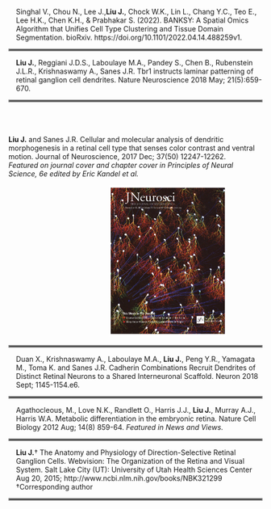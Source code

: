 <meta name="viewport" content="width=device-width, initial-scale=1.0">
<link href="https://cdn.jsdelivr.net/npm/bootstrap@5.0.0-beta3/dist/css/bootstrap.min.css" rel="stylesheet" integrity="sha384-eOJMYsd53ii+scO/bJGFsiCZc+5NDVN2yr8+0RDqr0Ql0h+rP48ckxlpbzKgwra6" crossorigin="anonymous">


 <div style="margin-left:15px">
        <!--publication text-->
        <p> Singhal V., Chou N., Lee J.,<b>Liu J.</b>, Chock W.K., Lin L., Chang Y.C., Teo E., Lee H.K., Chen K.H., & Prabhakar S. (2022). BANKSY: A Spatial Omics Algorithm that Unifies Cell Type Clustering and Tissue Domain Segmentation. bioRxiv. https://doi.org/10.1101/2022.04.14.488259v1.
        </p>
  </div>
  
  <hr style="border:2px solid gray;"> </hr>

 <div style="margin-left:15px">
        <!--publication text-->
        <p><b>Liu J.</b>, Reggiani J.D.S., Laboulaye M.A., Pandey S., Chen B., Rubenstein J.L.R., Krishnaswamy A., Sanes J.R. Tbr1 instructs laminar patterning of retinal ganglion cell dendrites. Nature Neuroscience 2018 May; 21(5):659-670. 
        </p>
  </div>
   
<hr style="border:2px solid gray"> </hr>

<!--publications 2 with image, enclose text in p tag-->
  <div class="container-fluid bg-white">
    <div class="row">
      <div class="col-sm-6" >
        <!--publication text-->
        <p> <br><br><br><b>Liu J.</b> and Sanes J.R. Cellular and molecular analysis of dendritic morphogenesis in a retinal cell type that senses color contrast and ventral motion. Journal of Neuroscience, 2017 Dec; 37(50) 12247-12262.
         <br><i>Featured on journal cover and chapter cover in Principles of Neural Science, 6e edited by Eric Kandel et al.</i>
        </p>
      </div>
      <!--journal image-->
      <div class="col-sm-6" style="padding-left:200px">
          <img src="resources/Liu and Sanes 2017 with cover.png" height=300px weight=225px> 
      </div>
    </div>
  </div>  

<hr style="border:2px solid gray;"> </hr>

<!--publications 3 without image, simple markdown text-->
 <div style="margin-left:15px">
        <!--publication text-->
        <p>Duan X., Krishnaswamy A., Laboulaye M.A., <b>Liu J.</b>, Peng Y.R., Yamagata M., Toma K. and Sanes J.R. Cadherin Combinations Recruit Dendrites of Distinct Retinal Neurons to a Shared Interneuronal Scaffold. Neuron 2018 Sept; 1145-1154.e6.
        </p>
  </div>
  
<hr style="border:2px solid gray"> </hr>

<!--publications 4 without image, simple markdown text-->
 <div style="margin-left:15px">
        <!--publication text-->
        <p>Agathocleous, M., Love N.K., Randlett O., Harris J.J., <b>Liu J.</b>, Murray A.J., Harris W.A. Metabolic differentiation in the embryonic retina. Nature Cell Biology 2012 Aug; 14(8) 859-64. <i>Featured in News and Views.</i>
        </p>
  </div>

<hr style="border:2px solid gray"> </hr>

<!--publications 5 without image, simple markdown text-->
 <div style="margin-left:15px">
        <!--publication text-->
        <p><b>Liu J.</b>† The Anatomy and Physiology of Direction-Selective Retinal Ganglion Cells. Webvision: The Organization of the Retina and Visual System. Salt Lake City (UT): University of Utah Health Sciences Center Aug 20, 2015; http://www.ncbi.nlm.nih.gov/books/NBK321299 †Corresponding author 
        </p>
  </div>

<hr style="border:2px solid gray"> </hr>
